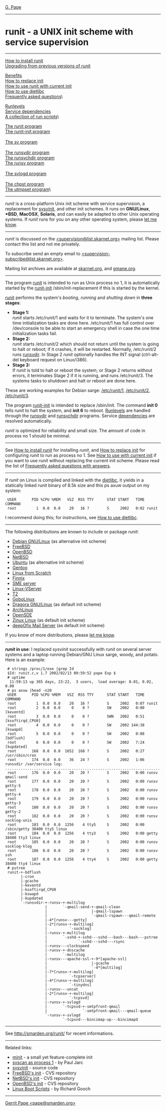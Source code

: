 [G. Pape](http://smarden.org/pape/)

--------------------------------------------------------------------------------

# runit - a UNIX init scheme with service supervision

--------------------------------------------------------------------------------

[How to install runit](install.html)\
[Upgrading from previous versions of runit](upgrade.html)

[Benefits](benefits.html)\
[How to replace init](replaceinit.html)\
[How to use runit with current init](useinit.html)\
[How to use dietlibc](usedietlibc.html)\
[Frequently asked questions](faq.html)\

[Runlevels](runlevels.html)\
[Service dependencies](dependencies.html)\
[A collection of run scripts](runscripts.html)\

[The runit program](runit.8.html)\
[The runit-init program](runit-init.8.html)\
\
[The sv program](sv.8.html)\
\
[The runsvdir program](runsvdir.8.html)\
[The runsvchdir program](runsvchdir.8.html)\
[The runsv program](runsv.8.html)\
\
[The svlogd program](svlogd.8.html)\
\
[The chpst program](chpst.8.html)\
[The utmpset program](utmpset.8.html)\

--------------------------------------------------------------------------------

*runit* is a cross-platform Unix init scheme with service supervision, a
replacement for [sysvinit](ftp://ftp.cistron.nl/pub/people/miquels/sysvinit/),
and other init schemes. It runs on **GNU/Linux**, **\*BSD**, **MacOSX**,
**Solaris**, and can easily be adapted to other Unix operating systems. If
*runit* runs for you on any other operating system, please [let me
know](mailto:supervision@list.skarnet.org).

--------------------------------------------------------------------------------

*runit* is discussed on the
[\<supervision@list.skarnet.org\>](http://skarnet.org/lists/#supervision)
mailing list. Please contact this list and not me privately.

To subscribe send an empty email to
[\<supervision-subscribe@list.skarnet.org\>](mailto:supervision-subscribe@list.skarnet.org).

Mailing list archives are available at
[skarnet.org](http://skarnet.org/lists/archive.cgi?2), and
[gmane.org](http://news.gmane.org/gmane.comp.sysutils.supervision.general).

--------------------------------------------------------------------------------

The program [runit](runit.8.html) is intended to run as Unix process no 1, it is
automatically started by the [runit-init](runit-init.8.html)
/sbin/init-replacement if this is started by the kernel.

[runit](runit.8.html) performs the system\'s *booting*, *running* and *shutting
down* in **three stages**:

-   **Stage 1:**\
    *runit* starts /etc/runit/1 and waits for it to terminate. The system\'s one
    time initialization tasks are done here. /etc/runit/1 has full control over
    /dev/console to be able to start an emergency shell in case the one time
    initialization tasks fail.
-   **Stage 2:**\
    *runit* starts /etc/runit/2 which should not return until the system is
    going to halt or reboot; if it crashes, it will be restarted. Normally,
    /etc/runit/2 runs [runsvdir](runsvdir.8.html). In Stage 2 *runit* optionally
    handles the INT signal (ctrl-alt-del keyboard request on Linux/i386).
-   **Stage 3:**\
    If *runit* is told to halt or reboot the system, or Stage 2 returns without
    errors, it terminates Stage 2 if it is running, and runs /etc/runit/3. The
    systems tasks to shutdown and halt or reboot are done here.

These are working examples for Debian sarge: [/etc/runit/1](debian/1),
[/etc/runit/2](debian/2), [/etc/runit/3](debian/3).

The program [runit-init](runit-init.8.html) is intended to replace /sbin/init.
The command **init 0** tells *runit* to halt the system, and **init 6** to
reboot. [Runlevels](runlevels.html) are handled through the
[runsvdir](runsvdir.8.html) and [runsvchdir](runsvchdir.8.html) programs.
Service [dependencies](dependencies.html) are resolved automatically.

*runit* is optimized for reliability and small size. The amount of code in
process no 1 should be minimal.

--------------------------------------------------------------------------------

See [How to install runit](install.html) for installing *runit*, and [How to
replace init](replaceinit.html) for configuring *runit* to run as process no 1.
See [How to use with current init](useinit.html) if you want to use *runit*
without replacing the current init scheme. Please read the list of [Frequently
asked questions with answers](faq.html).

--------------------------------------------------------------------------------

If *runit* on Linux is compiled and linked with the
[dietlibc](http://www.fefe.de/dietlibc/), it yields in a statically linked runit
binary of 8.5k size and this ps axuw output on my system:

     USER       PID %CPU %MEM   VSZ  RSS TTY      STAT START   TIME COMMAND
     root         1  0.0  0.0    20   16 ?        S     2002   0:02 runit

I recommend doing this; for instructions, see [How to use
dietlibc](usedietlibc.html).

--------------------------------------------------------------------------------

The following distributions are known to include or package *runit*:

-   [Debian GNU/Linux](http://packages.qa.debian.org/runit) (as alternative init
    scheme)
-   [FreeBSD](http://www.freshports.org/sysutils/runit/)
-   [OpenBSD](http://www.openbsd.org/cgi-bin/cvsweb/ports/sysutils/runit/)
-   [NetBSD](http://pkgsrc.se/wip/runit/)
-   [Ubuntu](http://packages.ubuntu.com/runit) (as alternative init scheme)
-   [Gentoo](http://packages.gentoo.org/package/sys-process/runit)
-   [Linux from Scratch](https://code.google.com/p/runit-for-lfs/)
-   [Finnix](http://www.finnix.org/)
-   [SME server](http://www.smeserver.org/)
-   [Linux-VServer](http://linux-vserver.org/Running_runit-supervised_services_inside_a_vserver)
-   [T2](http://www.t2-project.org/)
-   [GoboLinux](http://www.gobolinux.org/)
-   [Dragora GNU/Linux](http://www.dragora.org/) (as default init scheme)
-   [ArchLinux](https://wiki.archlinux.org/index.php/Runit)
-   [OpenSDE](http://www.opensde.org/)
-   [Zinux Linux](http://zinux.cynicbytrade.com/) (as default init scheme)
-   [deepOfix Mail Server](http://deepofix.org/) (as default init scheme)

If you know of more distributions, please [let me
know](mailto:supervision@list.skarnet.org).

--------------------------------------------------------------------------------

***runit* in use**: I replaced *sysvinit* successfully with *runit* on several
server systems and a laptop running Debian/GNU Linux sarge, woody, and potato.
Here is an example:

     # strings /proc/1/exe |grep Id
     $Id: runit.c,v 1.7 2002/02/13 09:59:52 pape Exp $
     # uptime
      11:59:13 up 365 days, 23:22,  3 users,  load average: 0.01, 0.02, 0.00
     # ps axuw |head -n20
     USER       PID %CPU %MEM   VSZ  RSS TTY      STAT START   TIME COMMAND
     root         1  0.0  0.0    20   16 ?        S     2002   0:07 runit
     root         2  0.0  0.0     0    0 ?        SW    2002   0:00 [keventd]
     root         3  0.0  0.0     0    0 ?        SWN   2002   0:51 [ksoftirqd_CPU0]
     root         4  0.0  0.0     0    0 ?        SW    2002 144:38 [kswapd]
     root         5  0.0  0.0     0    0 ?        SW    2002   0:08 [bdflush]
     root         6  0.0  0.0     0    0 ?        SW    2002   7:24 [kupdated]
     root       168  0.0  0.0  1652  168 ?        S     2002   0:27 /usr/sbin/cron
     root       174  0.0  0.0    36   24 ?        S     2002   1:06 runsvdir /var/service log: ...............................................................................................
     root       176  0.0  0.0    20   20 ?        S     2002   0:00 runsv qmail-send
     root       177  0.0  0.0    20   20 ?        S     2002   0:00 runsv getty-5
     root       178  0.0  0.0    20   20 ?        S     2002   0:00 runsv getty-4
     root       179  0.0  0.0    20   20 ?        S     2002   0:00 runsv getty-3
     root       180  0.0  0.0    20   20 ?        S     2002   0:00 runsv getty-2
     root       182  0.0  0.0    20   20 ?        S     2002   0:00 runsv socklog-unix
     root       183  0.0  0.0  1256    4 tty5     S     2002   0:00 /sbin/getty 38400 tty5 linux
     root       184  0.0  0.0  1256    4 tty3     S     2002   0:00 getty 38400 tty3 linux
     root       185  0.0  0.0    20   20 ?        S     2002   0:00 runsv socklog-klog
     root       186  0.0  0.0    20   20 ?        S     2002   0:00 runsv ssh
     root       187  0.0  0.0  1256    4 tty4     S     2002   0:00 getty 38400 tty4 linux
     # pstree
     runit-+-bdflush
           |-cron
           |-gcache
           |-keventd
           |-ksoftirqd_CPU0
           |-kswapd
           |-kupdated
           `-runsvdir-+-runsv-+-multilog
                      |       `-qmail-send-+-qmail-clean
                      |                    |-qmail-lspawn
                      |                    `-qmail-rspawn---qmail-remote
                      |-4*[runsv---getty]
                      |-2*[runsv-+-multilog]
                      |          `-socklog]
                      |-runsv-+-multilog
                      |       `-sshd-+-sshd---sshd---bash---bash---pstree
                      |              `-sshd---sshd---rsync
                      |-runsv---clockspeed
                      |-runsv-+-dnscache
                      |       `-multilog
                      |-runsv---apache-ssl-+-9*[apache-ssl]
                      |                    |-gcache
                      |                    `-4*[multilog]
                      |-7*[runsv-+-multilog]
                      |          `-tcpserver]
                      |-4*[runsv-+-multilog]
                      |          `-tinydns]
                      |-runsv---uncat
                      |-2*[runsv-+-multilog]
                      |          `-tcpsvd]
                      |-runsv-+-svlogd
                      |       `-tcpsvd-+-smtpfront-qmail
                      |                `-smtpfront-qmail---qmail-queue
                      `-runsv-+-svlogd
                              `-tcpsvd---bincimap-up---bincimapd

--------------------------------------------------------------------------------

See <http://smarden.org/runit/> for recent informations.

--------------------------------------------------------------------------------

Related links:

-   [minit](http://www.fefe.de/minit/) - a small yet feature-complete init
-   [svscan as process 1](http://multivac.cwru.edu/svscan-1/) - by Paul Jarc
-   [sysvinit](ftp://ftp.cistron.nl/pub/people/miquels/sysvinit/) - source code
-   [FreeBSD\'s init](http://www.freebsd.org/cgi/cvsweb.cgi/src/sbin/init/) -
    CVS repository
-   [NetBSD\'s init](http://cvsweb.netbsd.org/bsdweb.cgi/src/sbin/init/) - CVS
    repository
-   [OpenBSD\'s init](http://www.openbsd.org/cgi-bin/cvsweb/src/sbin/init/) -
    CVS repository
-   [Linux Boot Scripts](http://www.atnf.csiro.au/~rgooch/linux/boot-scripts/) -
    by Richard Gooch

--------------------------------------------------------------------------------

[Gerrit Pape \<pape@smarden.org\>](mailto:pape@smarden.org)
